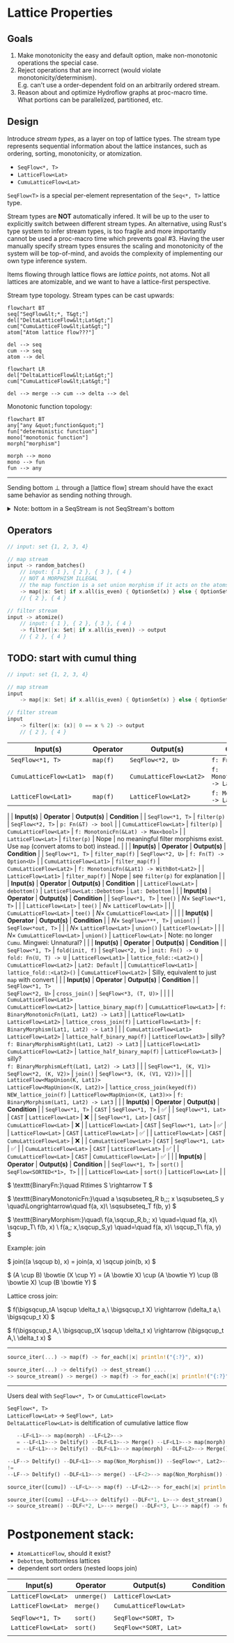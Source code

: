 # Lattice Properties

## Goals

1. Make monotonicity the easy and default option, make non-monotonic operations the special case.
2. Reject operations that are incorrect (would violate monotonicity/determinism).  
    E.g. can't use a order-dependent fold on an arbitrarily ordered stream.
3. Reason about and optimize Hydroflow graphs at proc-macro time.  
    What portions can be parallelized, partitioned, etc.

## Design

Introduce _stream types_, as a layer on top of lattice types. The stream type represents sequential
information about the lattice instances, such as ordering, sorting, monotonicity, or atomization.

* `SeqFlow<*, T>`
* `LatticeFlow<Lat>`
* `CumuLatticeFlow<Lat>`

`SeqFlow<T>` is a special per-element representation of the `Seq<*, T>` lattice type.

Stream types are **NOT** automatically infered. It will be up to the user to explicitly switch
between different stream types.
An alternative, using Rust's type system to infer stream types, is too fragile and more importantly
cannot be used a proc-macro time which prevents goal #3. Having the user manually specify stream
types ensures the scaling and monotonicity of the system will be top-of-mind, and avoids the
complexity of implementing our own type inference system.


Items flowing through lattice flows are _lattice points_, not atoms. Not all lattices are
atomizable, and we want to have a lattice-first perspective.



Stream type topology. Stream types can be cast upwards:
```mermaid
flowchart BT
seq["SeqFlow&lt;*, T&gt;"]
del["DeltaLatticeFlow&lt;Lat&gt;"]
cum["CumuLatticeFlow&lt;Lat&gt;"]
atom["Atom lattice flow???"]

del --> seq
cum --> seq
atom --> del
```

```mermaid
flowchart LR
del["DeltaLatticeFlow&lt;Lat&gt;"]
cum["CumuLatticeFlow&lt;Lat&gt;"]

del --> merge --> cum --> delta --> del
```

Monotonic function topology:
```mermaid
flowchart BT
any["any &quot;function&quot;"]
fun["deterministic function"]
mono["monotonic function"]
morph["morphism"]

morph --> mono
mono --> fun
fun --> any
```

---

Sending bottom $\bot$ through a [lattice flow] stream should have the exact same behavior as sending nothing
through.

<details>
    <summary>Note: bottom in a SeqStream is not SeqStream's bottom</summary>

```rust
Seq = VecUnion<Point<*, T>>
Seq bottom = vec![]
vec![bottom, bottom, bottom] is not Seq's bottom
```
</details>

## Operators

```rust
// input: set {1, 2, 3, 4}

// map stream
input -> random_batches()
    // input: { 1 }, { 2 }, { 3 }, { 4 }
    // NOT A MORPHISM ILLEGAL
    // the map function is a set union morphism if it acts on the atoms.
    -> map(|x: Set| if x.all(is_even) { OptionSet(x) } else { OptionSet(None) }) -> output
    // { 2 }, { 4 }

// filter stream
input -> atomize()
    // input: { 1 }, { 2 }, { 3 }, { 4 }
    -> filter(|x: Set| if x.all(is_even)) -> output
    // { 2 }, { 4 }
```

## TODO: start with cumul thing

```rust
// input: set {1, 2, 3, 4}

// map stream
input
    -> map(|x: Set| if x.all(is_even) { OptionSet(x) } else { OptionSet(None) }) -> output

// filter stream
input
    -> filter(|x: (x)| 0 == x % 2) -> output
    // { 2 }, { 4 }
```

| **Input(s)** | **Operator** | **Output(s)** | **Condition** |
| --- | --- | --- | --- |
| `SeqFlow<*1, T>` | `map(f)` | `SeqFlow<*2, U>` | `f: Fn(T) -> U` |
| `CumuLatticeFlow<Lat1>` | `map(f)` | `CumuLatticeFlow<Lat2>` | `f: MonotonicFn(Lat1) -> Lat2` |
| `LatticeFlow<Lat1>` | `map(f)` | `LatticeFlow<Lat2>` | `f: Morphism(Lat1) -> Lat2` |
|
| **Input(s)** | **Operator** | **Output(s)** | **Condition** |
| `SeqFlow<*1, T>` | `filter(p)` | `SeqFlow<*2, T>` | `p: Fn(&T) -> bool` |
| `CumuLatticeFlow<Lat>` | `filter(p)` | `CumuLatticeFlow<Lat>` | `f: MonotonicFn(&Lat) -> Max<bool>` |
| `LatticeFlow<Lat>` | `filter(p)` | Nope | no meaningful filter morphisms exist. Use `map` (convert atoms to bot) instead. |
|
| **Input(s)** | **Operator** | **Output(s)** | **Condition** |
| `SeqFlow<*1, T>` | `filter_map(f)` | `SeqFlow<*2, U>` | `f: Fn(T) -> Option<U>` |
| `CumuLatticeFlow<Lat1>` | `filter_map(f)` | `CumuLatticeFlow<Lat2>` | `f: MonotonicFn(&Lat1) -> WithBot<Lat2>` |
| `LatticeFlow<Lat1>` | `filter_map(f)` | Nope | see `filter(p)` for explanation |
|
| **Input(s)** | **Operator** | **Output(s)** | **Condition** |
| `LatticeFlow<Lat>` | `debottom()` | `LatticeFlow<Lat::Debottom>` | `Lat: Debottom` |
|
| **Input(s)** | **Operator** | **Output(s)** | **Condition** |
| `SeqFlow<*1, T>` | `tee()` | $N\times$ `SeqFlow<*1, T>` | |
| `LatticeFlow<Lat>` | `tee()` | $N\times$ `LatticeFlow<Lat>` | |
| `CumuLatticeFlow<Lat>` | `tee()` | $N\times$ `CumuLatticeFlow<Lat>` | |
|
| **Input(s)** | **Operator** | **Output(s)** | **Condition** |
| $N\times$ `SeqFlow<***, T>` | `union()` | `SeqFlow<*out, T>` | |
| $N\times$ `LatticeFlow<Lat>` | `union()` | `LatticeFlow<Lat>` | |
| $N\times$ `CumuLatticeFlow<Lat>` | `union()` | `LatticeFlow<Lat>` | Note: no longer `Cumu`. Mingwei: Unnatural? |
|
| **Input(s)** | **Operator** | **Output(s)** | **Condition** |
| `SeqFlow<*1, T>` | `fold(init, f)` | `SeqFlow<*2, U>` | `init: Fn() -> U`<br>`fold: Fn(U, T) -> U`
| `LatticeFlow<Lat1>` | `lattice_fold::<Lat2>()` | `CumuLatticeFlow<Lat2>` | `Lat2: Default` |
| `CumuLatticeFlow<Lat1>` | `lattice_fold::<Lat2>()` | `CumuLatticeFlow<Lat2>` | Silly, equivalent to just `map` with convert |
|
| **Input(s)** | **Operator** | **Output(s)** | **Condition** |
| `SeqFlow<*1, T>`<br>`SeqFlow<*2, U>` | `cross_join()` | `SeqFlow<*3, (T, U)>` | |
|
| `CumuLatticeFlow<Lat1>`<br>`CumuLatticeFlow<Lat2>` | `lattice_binary_map(f)` | `CumuLatticeFlow<Lat3>` | `f: BinaryMonotonicFn(Lat1, Lat2) -> Lat3` |
| `LatticeFlow<Lat1>`<br>`LatticeFlow<Lat2>` | `lattice_cross_join(f)` | `LatticeFlow<Lat3>` | `f: BinaryMorphism(Lat1, Lat2) -> Lat3` |
|
| `CumuLatticeFlow<Lat1>`<br>`LatticeFlow<Lat2>` | `lattice_half_binary_map(f)` | `LatticeFlow<Lat3>` | silly?<br>`f: BinaryMorphismRight(Lat1, Lat2) -> Lat3` |
| `LatticeFlow<Lat1>`<br>`CumuLatticeFlow<Lat2>` | `lattice_half_binary_map(f)` | `LatticeFlow<Lat3>` | silly?<br>`f: BinaryMorphismLeft(Lat1, Lat2) -> Lat3` |
|
| `SeqFlow<*1, (K, V1)>`<br>`SeqFlow<*2, (K, V2)>` | `join()` | `SeqFlow<*3, (K, (V1, V2))>` | |
| `LatticeFlow<MapUnion(K, Lat1)>`<br>`LatticeFlow<MapUnion<(K, Lat2)>` | `lattice_cross_join(keyed(f))`<br>`NEW_lattice_join(f)` | `LatticeFlow<MapUnion<(K, Lat3)>>` | `f: BinaryMorphism(Lat1, Lat2) -> Lat3` |
|
| **Input(s)** | **Operator** | **Output(s)** | **Condition** |
| `SeqFlow<*1, T>` | `CAST` | `SeqFlow<*1, T>` | ✅ |
| `SeqFlow<*1, Lat>` | `CAST` | `LatticeFlow<Lat>` | ❌ |
| `SeqFlow<*1, Lat>` | `CAST` | `CumuLatticeFlow<Lat>` | ❌ |
| `LatticeFlow<Lat>` | `CAST` | `SeqFlow<*1, Lat>` | ✅ |
| `LatticeFlow<Lat>` | `CAST` | `LatticeFlow<Lat>` | ✅ |
| `LatticeFlow<Lat>` | `CAST` | `CumuLatticeFlow<Lat>` | ❌ |
| `CumuLatticeFlow<Lat>` | `CAST` | `SeqFlow<*1, Lat>` | ✅ |
| `CumuLatticeFlow<Lat>` | `CAST` | `LatticeFlow<Lat>` | ✅ |
| `CumuLatticeFlow<Lat>` | `CAST` | `CumuLatticeFlow<Lat>` | ✅ |
|
| **Input(s)** | **Operator** | **Output(s)** | **Condition** |
| `SeqFlow<*1, T>` | `sort()` | `SeqFlow<SORTED<*1>, T>` | |
| `LatticeFlow<Lat>` | `sort()` | `LatticeFlow<Lat>` | |

$
\texttt{BinaryFn:}\quad R\times S \rightarrow T
$

$
    \texttt{BinaryMonotonicFn:}\quad
    a \sqsubseteq_R b,\;\; x \sqsubseteq_S y
    \quad\Longrightarrow\quad
    f(a, x)\ \sqsubseteq_T f(b, y)
$


$
    \texttt{BinaryMorphism:}\quad\\
    f(a\,\sqcup_R\,b,\; x) \quad=\quad f(a, x)\ \sqcup_T\ f(b, x) \\
    f(a,\; x\,\sqcup_S\,y) \quad=\quad f(a, x)\ \sqcup_T\ f(a, y)
$

Example: join

$
   join((a \sqcup b), x) = join(a, x) \sqcup join(b, x)
$

$
    (A \cup B) \bowtie (X \cup Y) = (A \bowtie X) \cup (A \bowtie Y) \cup (B \bowtie X) \cup (B \bowtie Y)
$

Lattice cross join:


$ f(\bigsqcup_tA \sqcup \delta_t a,\ \bigsqcup_t X) \rightarrow (\delta_t a,\ \bigsqcup_t X) $

$ f(\bigsqcup_t A,\ \bigsqcup_tX \sqcup \delta_t x) \rightarrow (\bigsqcup_t A,\ \delta_t x) $

---

```rust
source_iter(...) -> map(f) -> for_each(|x| println!("{:?}", x))

source_iter(...) -> deltify() -> dest_stream() ....
-> source_stream() -> merge() -> map(f) -> for_each(|x| println!("{:?}", x))
```

---

Users deal with `SeqFlow<*, T>` or `CumuLatticeFlow<Lat>`

`SeqFlow<*, T>`  
`LatticeFlow<Lat>` -> `SeqFlow<*, Lat>`  
`DeltaLatticeFlow<Lat>` is deltification of cumulative lattice flow

```rust
   --LF<L1>--> map(morph) --LF<L2>-->
   = --LF<L1>--> Deltify() --DLF<L1>--> Merge() --LF<L1>--> map(morph) --LF<L2>-->
   = --LF<L1>--> Deltify() --DLF<L1>--> map(morph) --DLF<L2>--> Merge() --LF<L2>-->

```

```rust
--LF--> Deltify() --DLF<L1>--> map(Non_Morphism()) --SeqFlow<*, Lat2>--> merge() --LF<Lat2>-->
!=
--LF--> Deltify() --DLF<L1>--> merge() --LF<2>--> map(Non_Morphism()) --LF<Lat2>--> 
```

```rust
source_iter([cumu]) --LF<L>--> map(f) --LF<L2>--> for_each(|x| println!("{:?}", x))

source_iter([cumu] --LF<L>--> deltify() --DLF<*1, L>--> dest_stream() ....
-> source_stream() --DLF<*2, L>--> merge() --DLF<*3, L>--> map(f) -> for_each(|x| println!("{:?}", x))
```

# Postponement stack:
* `AtomLatticeFlow`, should it exist?
* `Debottom`, bottomless lattices
* dependent sort orders (nested loops join)

| **Input(s)** | **Operator** | **Output(s)** | **Condition** |
| --- | --- | --- | --- |
| `LatticeFlow<Lat>` | `unmerge()` | `LatticeFlow<Lat>` | |
| `LatticeFlow<Lat>` | `merge()` | `CumuLatticeFlow<Lat>` | |
| | | |
| `SeqFlow<*1, T>` | `sort()` | `SeqFlow<*SORT, T>` | |
| `LatticeFlow<Lat>` | `sort()` | `SeqFlow<*SORT, Lat>` | |
| | | |

<br>
<br>
<br>
<br>
<br>
<br>
<br>
<br>
<br>
<br>
<br>
<br>
<br>
<br>
<br>
<br>

---

# junk stack

```rust
source_iter(vec![("a", 1), ("a", 2), ("b", 1), ("b", 3)]) 
   -> fold_keyed(MapUnion<str, MaxInt>::new(), |accum, elem| { accum.merge(MapUnion::from(elem.0, elem.1))})
   // { "a": MaxInt<2>, "b": MaxInt<3> }
   -> flatten() 
   // { ("a", MaxInt<2>), ("b", MaxInt<3>)}
   -> lattice_fold(MaxInt::Bot() )//, |accum, elem| {accum.merge(elem.1)})
   -> assert_eq(MaxInt::from(3))
```

```rust
source_iter(vec![("a", 1), ("a", 2), ("b", 1), ("b", 2)]) 
   -> fold_keyed(MapUnion<str, MaxInt>::new(), |accum, elem| { accum.merge(MapUnion::from(elem.0, elem.1))})
   // { "a": 2, "b": 2 }
   -> flat_map(|map_union| map_union.values())
   -> lattice_merge()
```




```rust
SeqFlow -> filter(|x| x != "hello") ->

LatticeFlow<SingletonSet<_>>
   -> map(|SingletonSet(x)| if x.starts_with("hello") {
         OptionSet::new(x)
      } else {
         OptionSet::new(None)
      })
   ->
```

```rust
LatticeFlow<Max<BigInt>> // Max<BigInt>
   -> map(|Max(x)| if 0 == x % 2 {
         WithBot::new(x)
      } else {
         WithBot::new(None)
      }) // WithBot<Max<BigInt>>
   -> debottom()
   // Max<BigInt>
   -> map(|Max(x)| /* do something else */)
```
```rust
WithBot<Lat>
OptionSet<T> /* equivalent to */ WithBot<SingletonSet<T>>
```